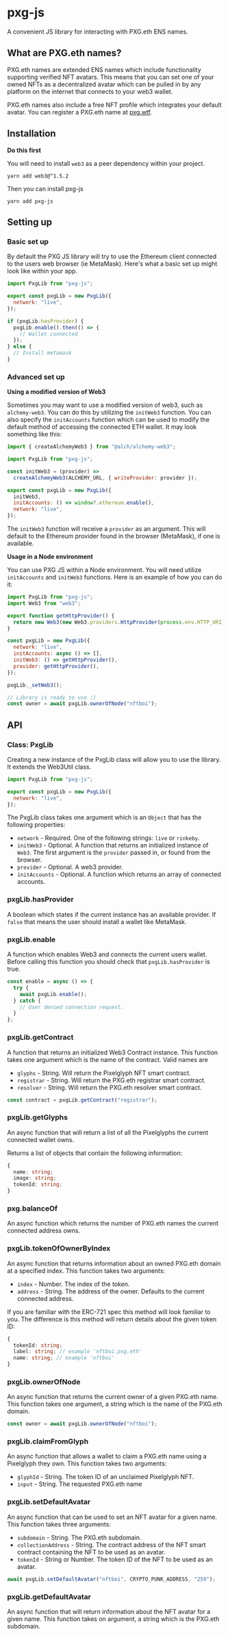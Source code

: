# pxg-js

A convenient JS library for interacting with PXG.eth ENS names.

## What are PXG.eth names?

PXG.eth names are extended ENS names which include functionality supporting verified NFT avatars. This means that you can set one of your owned NFTs as a decentralized avatar which can be pulled in by any platform on the internet that connects to your web3 wallet.

PXG.eth names also include a free NFT profile which integrates your default avatar. You can register a PXG.eth name at [pxg.wtf](https://pxg.wtf).

## Installation

**Do this first**

You will need to install `web3` as a peer dependency within your project.

```
yarn add web3@^1.5.2
```

Then you can install pxg-js

```
yarn add pxg-js
```

## Setting up

### Basic set up

By default the PXG JS library will try to use the Ethereum client connected to the users web browser (ie MetaMask). Here's what a basic set up might look like within your app.

```js
import PxgLib from "pxg-js";

export const pxgLib = new PxgLib({
  network: "live",
});

if (pxgLib.hasProvider) {
  pxgLib.enable().then(() => {
    // Wallet connected
  });
} else {
  // Install metamask
}
```

### Advanced set up

**Using a modified version of Web3**

Sometimes you may want to use a modified version of web3, such as `alchemy-web3`. You can do this by utilizing the `initWeb3` function. You can also specify the `initAccounts` function which can be used to modify the default method of accessing the connected ETH wallet. It may look something like this:

```js
import { createAlchemyWeb3 } from "@alch/alchemy-web3";

import PxgLib from "pxg-js";

const initWeb3 = (provider) =>
  createAlchemyWeb3(ALCHEMY_URL, { writeProvider: provider });

export const pxgLib = new PxgLib({
  initWeb3,
  initAccounts: () => window?.ethereum.enable(),
  network: "live",
});
```

The `initWeb3` function will receive a `provider` as an argument. This will default to the Ethereum provider found in the browser (MetaMask), if one is available.

**Usage in a Node environment**

You can use PXG JS within a Node environment. You will need utilize `initAccounts` and `initWeb3` functions. Here is an example of how you can do it:

```js
import PxgLib from "pxg-js";
import Web3 from "web3";

export function getHttpProvider() {
  return new Web3(new Web3.providers.HttpProvider(process.env.HTTP_URI));
}

const pxgLib = new PxgLib({
  network: "live",
  initAccounts: async () => [],
  initWeb3: () => getHttpProvider(),
  provider: getHttpProvider(),
});

pxgLib._setWeb3();

// Library is ready to use :)
const owner = await pxgLib.ownerOfNode("nftboi");
```

## API

### Class: PxgLib

Creating a new instance of the PxgLib class will allow you to use the library. It extends the Web3Util class.

```js
import PxgLib from "pxg-js";

export const pxgLib = new PxgLib({
  network: "live",
});
```

The PxgLib class takes one argument which is an `Object` that has the following properties:

- `network` - Required. One of the following strings: `live` or `rinkeby`.
- `initWeb3` - Optional. A function that returns an initialized instance of `Web3`. The first argument is the `provider` passed in, or found from the browser.
- `provider` - Optional. A web3 provider.
- `initAccounts` - Optional. A function which returns an array of connected accounts.

### pxgLib.hasProvider

A boolean which states if the current instance has an available provider. If `false` that means the user should install a wallet like MetaMask.

### pxgLib.enable

A function which enables Web3 and connects the current users wallet. Before calling this function you should check that `pxgLib.hasProvider` is true.

```js
const enable = async () => {
  try {
    await pxgLib.enable();
  } catch {
    // User denied connection request.
  }
};
```

### pxgLib.getContract

A function that returns an initialized Web3 Contract instance. This function takes one argument which is the name of the contract. Valid names are

- `glyphs` - String. Will return the Pixelglyph NFT smart contract.
- `registrar` - String. Will return the PXG.eth registrar smart contract.
- `resolver` - String. Will return the PXG.eth resolver smart contract.

```js
const contract = pxgLib.getContract("registrar");
```

### pxgLib.getGlyphs

An async function that will return a list of all the Pixelglyphs the current connected wallet owns.

Returns a list of objects that contain the following information:

```ts
{
  name: string;
  image: string;
  tokenId: string;
}
```

### pxg.balanceOf

An async function which returns the number of PXG.eth names the current connected address owns.

### pxgLib.tokenOfOwnerByIndex

An async function that returns information about an owned PXG.eth domain at a specified index. This function takes two arguments:

- `index` - Number. The index of the token.
- `address` - String. The address of the owner. Defaults to the current connected address.

If you are familiar with the ERC-721 spec this method will look familiar to you. The difference is this method will return details about the given token ID:

```ts
{
  tokenId: string;
  label: string; // example 'nftboi.pxg.eth'
  name: string; // example 'nftboi'
}
```

### pxgLib.ownerOfNode

An async function that returns the current owner of a given PXG.eth name. This function takes one argument, a string which is the name of the PXG.eth domain.

```js
const owner = await pxgLib.ownerOfNode("nftboi");
```

### pxgLib.claimFromGlyph

An async function that allows a wallet to claim a PXG.eth name using a Pixelglyph they own. This function takes two arguments:

- `glyphId` - String. The token ID of an unclaimed Pixelglyph NFT.
- `input` - String. The requested PXG.eth name

### pxgLib.setDefaultAvatar

An async function that can be used to set an NFT avatar for a given name. This function takes three arguments:

- `subdomain` - String. The PXG.eth subdomain.
- `collectionAddress` - String. The contract address of the NFT smart contract containing the NFT to be used as an avatar.
- `tokenId` - String or Number. The token ID of the NFT to be used as an avatar.

```js
await pxgLib.setDefaultAvatar("nftboi", CRYPTO_PUNK_ADDRESS, "259");
```

### pxgLib.getDefaultAvatar

An async function that will return information about the NFT avatar for a given name. This function takes on argument, a string which is the PXG.eth subdomain.
